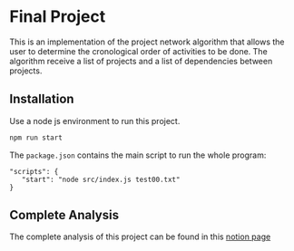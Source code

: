 # Final Project

This is an implementation of the project network algorithm that allows the user to determine the cronological order of activities to be done. The algorithm receive a list of projects and a list of dependencies between projects.
## Installation

Use a node js environment to run this project.
```bash
npm run start
```
The ```package.json``` contains the main script to run the whole program:
```
"scripts": {
   "start": "node src/index.js test00.txt"
}
```

## Complete Analysis

The complete analysis of this project can be found in this
[notion page](https://www.notion.so/Proyecto-Final-43d98d1c372546508fe413b19decdffa)
